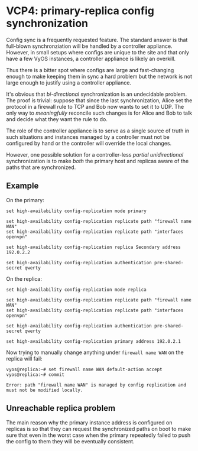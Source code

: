 # VCP4: primary-replica config synchronization

Config sync is a frequently requested feature. The standard answer is that full-blown synchronziation
will be handled by a controller appliance. However, in small setups where configs are unique to the site
and that only have a few VyOS instances, a controller appliance is likely an overkill.

Thus there is a bitter spot where configs are large and fast-changing enough to make keeping them in sync
a hard problem but the network is not large enough to justify using a controller appliance.

It's obvious that _bi-directional_ synchronization is an undecidable problem. The proof is trivial:
suppose that since the last synchronization, Alice set the protocol in a firewall rule to TCP
and Bob now wants to set it to UDP. The only way to _meaningfully_ reconcile such changes
is for Alice and Bob to talk and decide what they want the rule to do.

The role of the controller appliance is to serve as a single source of truth in such situations
and instances managed by a controller must not be configured by hand
or the controller will override the local changes.

However, one possible solution for a controller-less _partial unidirectional_ synchronization
is to make _both_ the primary host and replicas aware of the paths that are synchronized.

## Example

On the primary:

```
set high-availability config-replication mode primary

set high-availability config-replication replicate path "firewall name WAN"
set high-availability config-replication replicate path "interfaces openvpn"

set high-availability config-replication replica Secondary address 192.0.2.2

set high-availability config-replication authentication pre-shared-secret qwerty
```


On the replica:

```
set high-availability config-replication mode replica

set high-availability config-replication replicate path "firewall name WAN"
set high-availability config-replication replicate path "interfaces openvpn"

set high-availability config-replication authentication pre-shared-secret qwerty

set high-availability config-replication primary address 192.0.2.1
```

Now trying to manually change anything under `firewall name WAN` on the replica will fail:

```
vyos@replica:~# set firewall name WAN default-action accept
vyos@replica:~# commit

Error: path "firewall name WAN" is managed by config replication and must not be modified locally.
```

## Unreachable replica problem

The main reason why the primary instance address is configured on replicas is so that they
can request the synchronized paths on boot to make sure that even in the worst case
when the primary repeatedly failed to push the config to them they will be eventually consistent.
